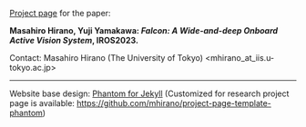 [Project page](https://mhirano.github.io/falcon/) for the paper:  
  
**Masahiro Hirano, Yuji Yamakawa: *Falcon: A Wide-and-deep Onboard Active Vision System*, IROS2023.**
  
Contact:
Masahiro Hirano (The University of Tokyo) <mhirano_at_iis.u-tokyo.ac.jp>
  
  
---
Website base design: [Phantom for Jekyll](http://jamigibbs.github.io/phantom/)
(Customized for research project page is available: https://github.com/mhirano/project-page-template-phantom)